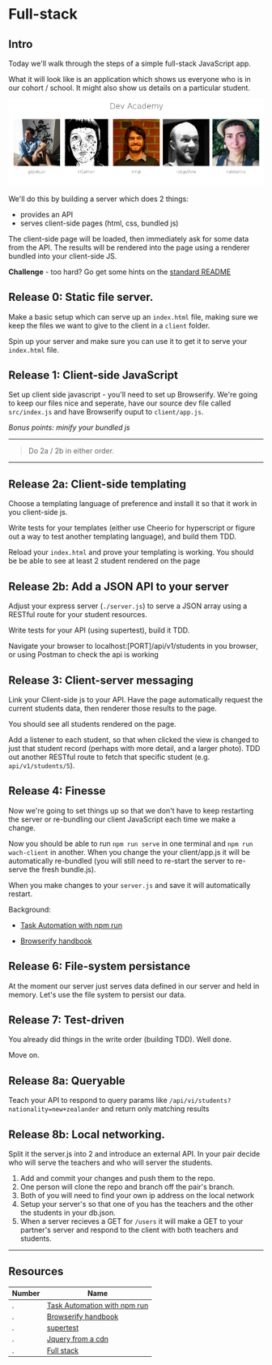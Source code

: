 # Full-stack

## Intro

Today we'll walk through the steps of a simple full-stack JavaScript app.

What it will look like is an application which shows us everyone who is in our cohort / school.
It might also show us details on a particular student.

![](app_example.png)

We'll do this by building a server which does 2 things: 
 - provides an API
 - serves client-side pages (html, css, bundled js)

The client-side page will be loaded, then immediately ask for some data from the API.
The results will be rendered into the page using a renderer bundled into your client-side JS.

**Challenge** - too hard? Go get some hints on the [standard README](README.nd)


## Release 0: Static file server.

Make a basic setup which can serve up an `index.html` file, making sure we keep the files we want to give to the client in a `client` folder.

Spin up your server and make sure you can use it to get it to serve your `index.html` file.


## Release 1: Client-side JavaScript

Set up client side javascript - you'll need to set up Browserify.
We're going to keep our files nice and seperate, have our source dev file called `src/index.js` and have Browserify ouput to `client/app.js`.

_Bonus points: minify your bundled js_


---

> Do 2a / 2b in either order.

---

## Release 2a: Client-side templating

Choose a templating language of preference and install it so that it work in you client-side js.

Write tests for your templates (either use Cheerio for hyperscript or figure out a way to test another templating language), and build them TDD.

Reload your `index.html` and prove your templating is working.
You should be be able to see at least 2 student rendered on the page


## Release 2b: Add a JSON API to your server

Adjust your express server (`./server.js`) to serve a JSON array using a RESTful route for your student resources.

Write tests for your API (using supertest), build it TDD.
 
Navigate your browser to localhost:[PORT]/api/v1/students in you browser, or using Postman to check the api is working


## Release 3: Client-server messaging

Link your Client-side js to your API.
Have the page automatically request the current students data, then renderer those results to the page.

You should see all students rendered on the page.

Add a listener to each student, so that when clicked the view is changed to just that student record (perhaps with more detail, and a larger photo). 
TDD out another RESTful route to fetch that specific student (e.g. `api/v1/students/5`).


## Release 4: Finesse

Now we're going to set things up so that we don't have to keep restarting the server or re-bundling our client JavaScript each time we make a change.

Now you should be able to run `npm run serve` in one terminal and `npm run wach-client` in another. When you change the your client/app.js it will be automatically re-bundled (you will still need to re-start the server to re-serve the fresh bundle.js).

When you make changes to your `server.js` and save it will automatically restart.


Background:

 * [Task Automation with npm run](http://substack.net/task_automation_with_npm_run)

 * [Browserify handbook](https://github.com/substack/browserify-handbook#watchify)


## Release 6: File-system persistance

At the moment our server just serves data defined in our server and held in memory. Let's use the file system to persist our data.


## Release 7: Test-driven

You already did things in the write order (building TDD).
Well done.

Move on.


## Release 8a: Queryable 

Teach your API to respond to query params like `/api/vi/students?nationality=new+zealander` and return only matching results


## Release 8b: Local networking.

Split it the server.js into 2 and introduce an external API. In your pair decide who will serve the teachers and who will server the students.

1. Add and commit your changes and push them to the repo.
1. One person will clone the repo and branch off the pair's branch.
1. Both of you will need to find your own ip address on the local network
1. Setup your server's so that one of you has the teachers and the other the students in your db.json.
1. When a server recieves a GET for `/users` it will make a GET to your partner's server and respond to the client with both teachers and students.


---


## Resources

Number| Name
------|-------------------
.     | [Task Automation with npm run](http://substack.net/task_automation_with_npm_run)
.     | [Browserify handbook](https://github.com/substack/browserify-handbook#watchify)
.     | [supertest](https://www.npmjs.com/package/supertest)
.     | [Jquery from a cdn](https://developers.google.com/speed/libraries/)
.     | [Full stack](http://www.laurencegellert.com/2012/08/what-is-a-full-stack-developer/)










